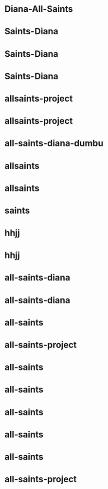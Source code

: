 # Diana-All-Saints
# Saints-Diana
# Saints-Diana
# Saints-Diana
# allsaints-project
# allsaints-project
# all-saints-diana-dumbu
# allsaints
# allsaints
# saints
# hhjj
# hhjj
# all-saints-diana
# all-saints-diana
# all-saints
# all-saints-project
# all-saints
# all-saints
# all-saints
# all-saints
# all-saints
# all-saints-project
